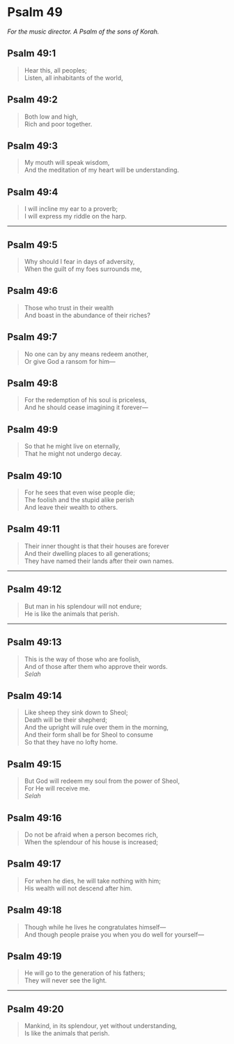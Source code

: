 # Psalm 49

_For the music director. A Psalm of the sons of Korah._

## Psalm 49:1

> Hear this, all peoples;  
> Listen, all inhabitants of the world,

## Psalm 49:2

> Both low and high,  
> Rich and poor together.

## Psalm 49:3

> My mouth will speak wisdom,  
> And the meditation of my heart will be understanding.

## Psalm 49:4

> I will incline my ear to a proverb;  
> I will express my riddle on the harp.

---

## Psalm 49:5

> Why should I fear in days of adversity,  
> When the guilt of my foes surrounds me,

## Psalm 49:6

> Those who trust in their wealth  
> And boast in the abundance of their riches?

## Psalm 49:7

> No one can by any means redeem another,  
> Or give God a ransom for him—

## Psalm 49:8

> For the redemption of his soul is priceless,  
> And he should cease imagining it forever—

## Psalm 49:9

> So that he might live on eternally,  
> That he might not undergo decay.

## Psalm 49:10

> For he sees that even wise people die;  
> The foolish and the stupid alike perish  
> And leave their wealth to others.

## Psalm 49:11

> Their inner thought is that their houses are forever  
> And their dwelling places to all generations;  
> They have named their lands after their own names.

---

## Psalm 49:12

> But man in his splendour will not endure;  
> He is like the animals that perish.

---

## Psalm 49:13

> This is the way of those who are foolish,  
> And of those after them who approve their words.  
> _Selah_

## Psalm 49:14

> Like sheep they sink down to Sheol;  
> Death will be their shepherd;  
> And the upright will rule over them in the morning,  
> And their form shall be for Sheol to consume  
> So that they have no lofty home.

## Psalm 49:15

> But God will redeem my soul from the power of Sheol,  
> For He will receive me.  
> _Selah_

## Psalm 49:16

> Do not be afraid when a person becomes rich,  
> When the splendour of his house is increased;

## Psalm 49:17

> For when he dies, he will take nothing with him;  
> His wealth will not descend after him.

## Psalm 49:18

> Though while he lives he congratulates himself—  
> And though people praise you when you do well for yourself—

## Psalm 49:19

> He will go to the generation of his fathers;  
> They will never see the light.

---

## Psalm 49:20

> Mankind, in its splendour, yet without understanding,  
> Is like the animals that perish.
